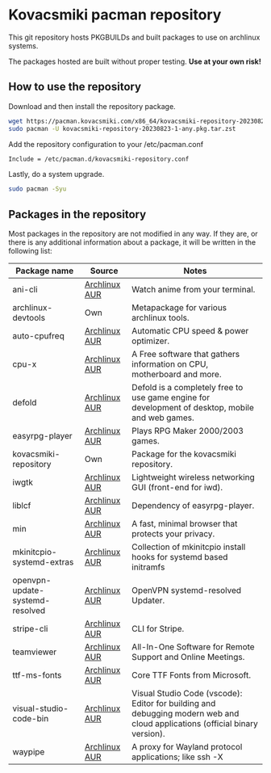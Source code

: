 # Kovacsmiki pacman repository

This git repository hosts PKGBUILDs and built packages to use on archlinux systems.

The packages hosted are built without proper testing. **Use at your own risk!**

## How to use the repository

Download and then install the repository package.

```bash
wget https://pacman.kovacsmiki.com/x86_64/kovacsmiki-repository-20230823-1-any.pkg.tar.zst
sudo pacman -U kovacsmiki-repository-20230823-1-any.pkg.tar.zst
```

Add the repository configuration to your /etc/pacman.conf

```bash
Include = /etc/pacman.d/kovacsmiki-repository.conf
```

Lastly, do a system upgrade.

```bash
sudo pacman -Syu
```

## Packages in the repository

Most packages in the repository are not modified in any way. If they are, or there is any additional information about a package, it will be written in the following list:

| Package name                    | Source                                                                              | Notes                                                                                                                       |
| ------------------------------- | ----------------------------------------------------------------------------------- | --------------------------------------------------------------------------------------------------------------------------- |
| ani-cli                         | [Archlinux AUR](https://aur.archlinux.org/packages/ani-cli)                         | Watch anime from your terminal.                                                                                             |
| archlinux-devtools              | Own                                                                                 | Metapackage for various archlinux tools.                                                                                    |
| auto-cpufreq                    | [Archlinux AUR](https://aur.archlinux.org/packages/auto-cpufreq)                    | Automatic CPU speed & power optimizer.                                                                                      |
| cpu-x                           | [Archlinux AUR](https://aur.archlinux.org/packages/cpu-x)                           | A Free software that gathers information on CPU, motherboard and more.                                                      |
| defold                          | [Archlinux AUR](https://aur.archlinux.org/packages/defold)                          | Defold is a completely free to use game engine for development of desktop, mobile and web games.                            |
| easyrpg-player                  | [Archlinux AUR](https://aur.archlinux.org/packages/easyrpg-player)                  | Plays RPG Maker 2000/2003 games.                                                                                            |
| kovacsmiki-repository           | Own                                                                                 | Package for the kovacsmiki repository.                                                                                      |
| iwgtk                           | [Archlinux AUR](https://aur.archlinux.org/packages/iwgtk)                           | Lightweight wireless networking GUI (front-end for iwd).                                                                    |
| liblcf                          | [Archlinux AUR](https://aur.archlinux.org/packages/liblcf)                          | Dependency of easyrpg-player.                                                                                               |
| min                             | [Archlinux AUR](https://aur.archlinux.org/packages/min)                             | A fast, minimal browser that protects your privacy.                                                                         |
| mkinitcpio-systemd-extras       | [Archlinux AUR](https://aur.archlinux.org/packages/mkinitcpio-systemd-extras)       | Collection of mkinitcpio install hooks for systemd based initramfs                                                          |
| openvpn-update-systemd-resolved | [Archlinux AUR](https://aur.archlinux.org/packages/openvpn-update-systemd-resolved) | OpenVPN systemd-resolved Updater.                                                                                           |
| stripe-cli                      | [Archlinux AUR](https://aur.archlinux.org/packages/stripe-cli)                      | CLI for Stripe.                                                                                                             |
| teamviewer                      | [Archlinux AUR](https://aur.archlinux.org/packages/teamviewer)                      | All-In-One Software for Remote Support and Online Meetings.                                                                 |
| ttf-ms-fonts                    | [Archlinux AUR](https://aur.archlinux.org/packages/ttf-ms-fonts)                    | Core TTF Fonts from Microsoft.                                                                                              |
| visual-studio-code-bin          | [Archlinux AUR](https://aur.archlinux.org/packages/visual-studio-code-bin)          | Visual Studio Code (vscode): Editor for building and debugging modern web and cloud applications (official binary version). |
| waypipe                         | [Archlinux AUR](https://aur.archlinux.org/packages/waypipe)                         | A proxy for Wayland protocol applications; like ssh -X                                                                      |
